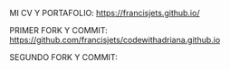 MI CV Y PORTAFOLIO:   https://francisjets.github.io/

PRIMER FORK Y COMMIT: https://github.com/francisjets/codewithadriana.github.io

SEGUNDO FORK Y COMMIT:
